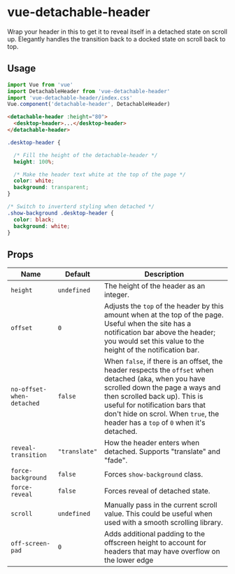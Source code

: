 # vue-detachable-header

Wrap your header in this to get it to reveal itself in a detached state on scroll up. Elegantly handles the transition back to a docked state on scroll back to top.

## Usage

```js
import Vue from 'vue'
import DetachableHeader from 'vue-detachable-header'
import 'vue-detachable-header/index.css'
Vue.component('detachable-header', DetachableHeader)
```
```html
<detachable-header :height="80">
  <desktop-header>...</desktop-header>
</detachable-header>
```
```css
.desktop-header {

  /* Fill the height of the detachable-header */
  height: 100%;

  /* Make the header text white at the top of the page */
  color: white;
  background: transparent;
}

/* Switch to inverterd styling when detached */
.show-background .desktop-header {
  color: black;
  background: white;
}
```

## Props

| Name | Default | Description |
| ---- | ------- | ----------- |
| `height` | `undefined` | The height of the header as an integer. |
| `offset` | `0` | Adjusts the `top` of the header by this amount when at the top of the page.  Useful when the site has a notification bar above the header; you would set this value to the height of the notification bar. |
| `no-offset-when-detached` | `false` | When `false`, if there is an offset, the header respects the `offset` when detached (aka, when you have scrolled down the page a ways and then scrolled back up).  This is useful for notification bars that don't hide on scrol.  When `true`, the header has a `top` of `0` when it's detached. |
| `reveal-transition` | `"translate"` | How the header enters when detached.  Supports "translate" and "fade". |
| `force-background` | `false` | Forces `show-background` class. |
| `force-reveal` | `false` | Forces reveal of detached state. |
| `scroll` | `undefined` | Manually pass in the current scroll value. This could be useful when used with a smooth scrolling library. |
| `off-screen-pad` | `0` | Adds additional padding to the offscreen height to account for headers that may have overflow on the lower edge |
